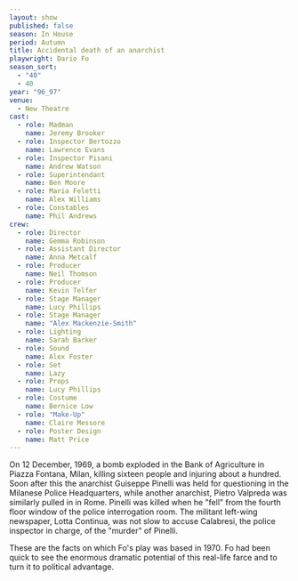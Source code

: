 ```yaml
---
layout: show
published: false
season: In House
period: Autumn
title: Accidental death of an anarchist
playwright: Dario Fo
season_sort: 
  - "40"
  - 40
year: "96_97"
venue: 
  - New Theatre
cast: 
  - role: Madman
    name: Jeremy Brooker
  - role: Inspector Bertozzo
    name: Lawrence Evans
  - role: Inspector Pisani
    name: Andrew Watson
  - role: Superintendant
    name: Ben Moore
  - role: Maria Feletti
    name: Alex Williams
  - role: Constables
    name: Phil Andrews
crew: 
  - role: Director
    name: Gemma Robinson
  - role: Assistant Director
    name: Anna Metcalf
  - role: Producer
    name: Neil Thomson
  - role: Producer
    name: Kevin Telfer
  - role: Stage Manager
    name: Lucy Phillips
  - role: Stage Manager
    name: "Alex Mackenzie-Smith"
  - role: Lighting
    name: Sarah Barker
  - role: Sound
    name: Alex Foster
  - role: Set
    name: Lazy
  - role: Props
    name: Lucy Phillips
  - role: Costume
    name: Bernice Low
  - role: "Make-Up"
    name: Claire Messore
  - role: Poster Design
    name: Matt Price
---
```



On 12 December, 1969, a bomb exploded in the Bank of Agriculture in Piazza Fontana, Milan, killing sixteen people and injuring about a hundred. Soon after this the anarchist Guiseppe Pinelli was held for questioning in the Milanese Police Headquarters, while another anarchist, Pietro Valpreda was similarly pulled in in Rome. Pinelli was killed when he "fell" from the fourth floor window of the police interrogation room. The militant left-wing newspaper, Lotta Continua, was not slow to accuse Calabresi, the police inspector in charge, of the "murder" of Pinelli. 

These are the facts on which Fo's play was based in 1970. Fo had been quick to see the enormous dramatic potential of this real-life farce and to turn it to political advantage.
